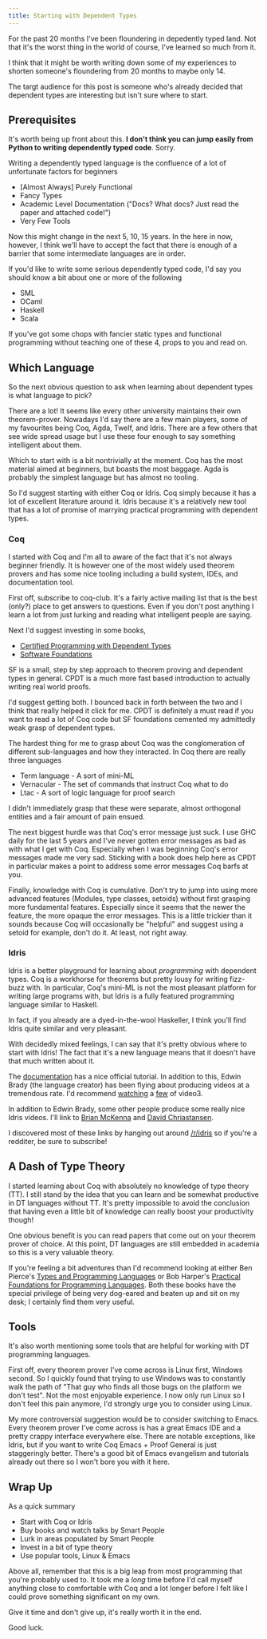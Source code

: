 ```yaml
---
title: Starting with Dependent Types
---
```


For the past 20 months I've been floundering in depedently typed
land. Not that it's the worst thing in the world of course, I've
learned so much from it.

I think that it might be worth writing down
some of my experiences to shorten someone's floundering from 20 months
to maybe only 14.

The targt audience for this post is someone
who's already decided that dependent types are interesting but isn't
sure where to start.

## Prerequisites

It's worth being up front about this. **I don't think you can jump
easily from Python to writing dependently typed code**. Sorry.

Writing a dependently typed language is the confluence of a lot of
unfortunate factors for beginners

 - [Almost Always] Purely Functional
 - Fancy Types
 - Academic Level Documentation ("Docs? What docs? Just read the
   paper and attached code!")
 - Very Few Tools

Now this might change in the next 5, 10, 15 years. In the here in now,
however, I think we'll have to accept the fact that there is enough of
a barrier that some intermediate languages are in order.

If you'd like to write some serious dependently typed code, I'd say
you should know a bit about one or more of the following

 - SML
 - OCaml
 - Haskell
 - Scala

If you've got some chops with fancier static types and functional
programming without teaching one of these 4, props to you and read on.

## Which Language

So the next obvious question to ask when learning about dependent
types is what language to pick?

There are a lot! It seems like every other university maintains their
own theorem-prover. Nowadays I'd say there are a few main players,
some of my favourites being Coq, Agda, Twelf, and Idris. There are a
few others that see wide spread usage but I use these four enough to
say something intelligent about them.

Which to start with is a bit nontrivially at the moment. Coq has the
most material aimed at beginners, but boasts the most baggage. Agda is
probably the simplest language but has almost no tooling.

So I'd suggest starting with either Coq or Idris. Coq simply because
it has a lot of excellent literature around it. Idris because it's
a relatively new tool that has a lot of promise of marrying practical
programming with dependent types.

### Coq

I started with Coq and I'm all to aware of the fact that it's not
always beginner friendly. It is however one of the most widely used
theorem provers and has some nice tooling including a build system,
IDEs, and documentation tool.

First off, subscribe to coq-club. It's a fairly active mailing list
that is the best (only?) place to get answers to questions. Even if
you don't post anything I learn a lot from just lurking and reading
what intelligent people are saying.

Next I'd suggest investing in some books,

 - [Certified Programming with Dependent Types](http://adam.chlipala.net/cpdt/)
 - [Software Foundations](http://www.cis.upenn.edu/~bcpierce/sf/current/index.html)

SF is a small, step by step approach to theorem proving and dependent
types in general. CPDT is a much more fast based introduction to
actually writing real world proofs.

I'd suggest getting both. I bounced back in forth between the two and
I think that really helped it click for me. CPDT is definitely a must
read if you want to read a lot of Coq code but SF foundations cemented
my admittedly weak grasp of dependent types.

The hardest thing for me to grasp about Coq was the conglomeration of
different sub-languages and how they interacted. In Coq there are
really three languages

 - Term language - A sort of mini-ML
 - Vernacular - The set of commands that instruct Coq what to do
 - Ltac - A sort of logic language for proof search

I didn't immediately grasp that these were separate, almost orthogonal
entities and a fair amount of pain ensued.

The next biggest hurdle was that Coq's error message just suck. I use
GHC daily for the last 5 years and I've never gotten error messages as
bad as with what I get with Coq. Especially when I was beginning Coq's
error messages made me very sad. Sticking with a book does help here
as CPDT in particular makes a point to address some error messages Coq
barfs at you.

Finally, knowledge with Coq is cumulative. Don't try to jump into
using more advanced features (Modules, type classes, setoids) without
first grasping more fundamental features. Especially since it seems
that the newer the feature, the more opaque the error messages. This
is a little trickier than it sounds because Coq will occasionally be
"helpful" and suggest using a setoid for example, don't do it. At
least, not right away.

### Idris

Idris is a better playground for learning about *programming* with
dependent types. Coq is a workhorse for theorems but pretty lousy for
writing fizz-buzz with. In particular, Coq's mini-ML is not the most
pleasant platform for writing large programs with, but Idris is a
fully featured programming language similar to Haskell.

In fact, if you already are a dyed-in-the-wool Haskeller, I think
you'll find Idris quite similar and very pleasant.

With decidedly mixed feelings, I can say that it's pretty obvious
where to start with Idris! The fact that it's a new language means
that it doesn't have that much written about it.

The
[documentation](http://eb.host.cs.st-andrews.ac.uk/writings/idris-tutorial.pdf)
has a nice official tutorial. In addition to this, Edwin Brady (the
language creator) has been flying about producing videos at a
tremendous rate. I'd recommend [watching][video1] a [few][video2] of
video3.

In addition to Edwin Brady, some other people produce some really nice
Idris videos. I'll link to
[Brian McKenna](http://www.youtube.com/user/pufuwozu)
and
[David Chriastansen](http://www.youtube.com/channel/UCsON_8vogp4nCQFTnfu43kA).

I discovered most of these links by hanging out around
[/r/idris](http://www.reddit.com/r/idris) so if you're a redditer, be
sure to subscribe!

## A Dash of Type Theory

I started learning about Coq with absolutely no knowledge of type
theory (TT). I still stand by the idea that you can learn and be somewhat
productive in DT languages without TT. It's pretty impossible to avoid
the conclusion that having even a little bit of knowledge can really
boost your productivity though!

One obvious benefit is you can read papers that come out on your
theorem prover of choice. At this point, DT languages are still
embedded in academia so this is a very valuable theory.

If you're feeling a bit adventures than I'd recommend looking at
either Ben Pierce's [Types and Programming Languages][TAPL]
or Bob Harper's
[Practical Foundations for Programming Languages][PFPL].
Both these books have the special privilege of being very dog-eared
and beaten up and sit on my desk; I certainly find them very useful.

## Tools

It's also worth mentioning some tools that are helpful for working
with DT programming languages.

First off, every theorem prover I've come across is Linux first,
Windows second. So I quickly found that trying to use Windows was to
constantly walk the path of "That guy who finds all those bugs on the
platform we don't test". Not the most enjoyable experience. I now only
run Linux so I don't feel this pain anymore, I'd strongly urge you to
consider using Linux.

My more controversial suggestion would be to consider switching to
Emacs. Every theorem prover I've come across is has a great Emacs IDE
and a pretty crappy interface everywhere else. There are notable
exceptions, like Idris, but if you want to write Coq Emacs + Proof
General is just staggeringly better. There's a good bit of Emacs
evangelism and tutorials already out there so I won't bore you with it here.

## Wrap Up

As a quick summary

 - Start with Coq or Idris
 - Buy books and watch talks by Smart People
 - Lurk in areas populated by Smart People
 - Invest in a bit of type theory
 - Use popular tools, Linux & Emacs

Above all, remember that this is a big leap from most programming that
you're probably used to. It took me a *long* time before I'd call
myself anything close to comfortable with Coq and a lot longer before
I felt like I could prove something significant on my own.

Give it time and don't give up, it's really worth it in the end.

Good luck.

[video1]: http://www.youtube.com/watch?v=O1t4xJzrOng
[video2]: http://www.youtube.com/watch?v=vkIlW797JN8
[TAPL]:   http://www.cis.upenn.edu/~bcpierce/tapl/
[PFPL]:   http://existentialtype.wordpress.com/2012/12/03/pfpl-is-out/
